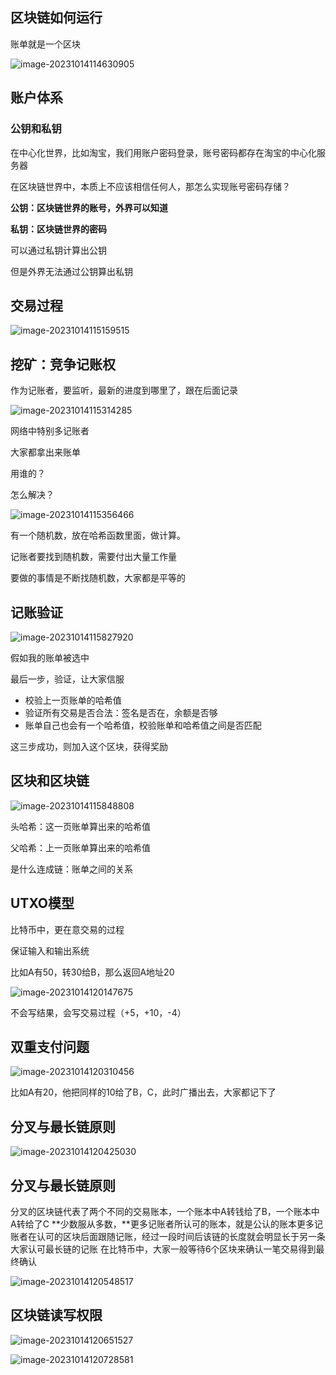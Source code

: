 ## 区块链如何运行

账单就是一个区块

![image-20231014114630905](assets\image-20231014114630905.png)



## 账户体系

### 公钥和私钥

在中心化世界，比如淘宝，我们用账户密码登录，账号密码都存在淘宝的中心化服务器

在区块链世界中，本质上不应该相信任何人，那怎么实现账号密码存储？

**公钥：区块链世界的账号，外界可以知道**

**私钥：区块链世界的密码**

可以通过私钥计算出公钥

但是外界无法通过公钥算出私钥



## 交易过程

![image-20231014115159515](assets\image-20231014115159515.png)



## 挖矿：竞争记账权

作为记账者，要监听，最新的进度到哪里了，跟在后面记录

![image-20231014115314285](assets\image-20231014115314285.png)



网络中特别多记账者

大家都拿出来账单

用谁的？

怎么解决？

![image-20231014115356466](assets\image-20231014115356466.png)

有一个随机数，放在哈希函数里面，做计算。

记账者要找到随机数，需要付出大量工作量

要做的事情是不断找随机数，大家都是平等的

## 记账验证

![image-20231014115827920](assets\image-20231014115827920.png)

假如我的账单被选中

最后一步，验证，让大家信服

- 校验上一页账单的哈希值
- 验证所有交易是否合法：签名是否在，余额是否够
- 账单自己也会有一个哈希值，校验账单和哈希值之间是否匹配

这三步成功，则加入这个区块，获得奖励



## 区块和区块链

![image-20231014115848808](assets\image-20231014115848808.png)

头哈希：这一页账单算出来的哈希值

父哈希：上一页账单算出来的哈希值



是什么连成链：账单之间的关系



## UTXO模型

比特币中，更在意交易的过程

保证输入和输出系统

比如A有50，转30给B，那么返回A地址20

![image-20231014120147675](assets\image-20231014120147675.png)

不会写结果，会写交易过程（+5，+10，-4）

## 双重支付问题

![image-20231014120310456](assets\image-20231014120310456.png)

比如A有20，他把同样的10给了B，C，此时广播出去，大家都记下了

## 分叉与最长链原则

![image-20231014120425030](assets\image-20231014120425030.png)

## 分叉与最长链原则

分叉的区块链代表了两个不同的交易账本，一个账本中A转钱给了B，一个账本中A转给了C
**少数服从多数，**更多记账者所认可的账本，就是公认的账本更多记账者在认可的区块后面跟随记账，经过一段时间后该链的长度就会明显长于另一条大家认可最长链的记账
在比特币中，大家一般等待6个区块来确认一笔交易得到最终确认

![image-20231014120548517](assets\image-20231014120548517.png)

## 区块链读写权限

![image-20231014120651527](assets\image-20231014120651527.png)

![image-20231014120728581](assets\image-20231014120728581.png)